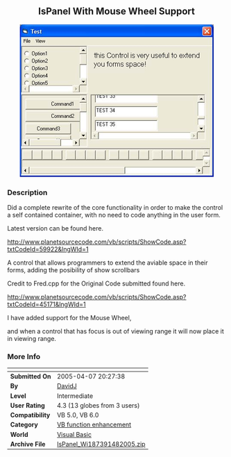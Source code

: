 ﻿<div align="center">

## IsPanel With Mouse Wheel Support

<img src="PIC200546195488314.jpg">
</div>

### Description

Did a complete rewrite of the core functionality in order to make the control a self contained container, with no need to code anything in the user form.

Latest version can be found here.

http://www.planetsourcecode.com/vb/scripts/ShowCode.asp?txtCodeId=59922&lngWId=1

A control that allows programmers to extend the aviable space in their forms, adding the posibility of show scrollbars

Credit to Fred.cpp for the Original Code submitted found here.

http://www.planetsourcecode.com/vb/scripts/ShowCode.asp?txtCodeId=45171&lngWId=1

I have added support for the Mouse Wheel,

and when a control that has focus is out of viewing range it will now place it in viewing range.
 
### More Info
 


<span>             |<span>
---                |---
**Submitted On**   |2005-04-07 20:27:38
**By**             |[DavidJ](https://github.com/Planet-Source-Code/PSCIndex/blob/master/ByAuthor/davidj.md)
**Level**          |Intermediate
**User Rating**    |4.3 (13 globes from 3 users)
**Compatibility**  |VB 5\.0, VB 6\.0
**Category**       |[VB function enhancement](https://github.com/Planet-Source-Code/PSCIndex/blob/master/ByCategory/vb-function-enhancement__1-25.md)
**World**          |[Visual Basic](https://github.com/Planet-Source-Code/PSCIndex/blob/master/ByWorld/visual-basic.md)
**Archive File**   |[IsPanel\_Wi187391482005\.zip](https://github.com/Planet-Source-Code/davidj-ispanel-with-mouse-wheel-support__1-59863/archive/master.zip)








